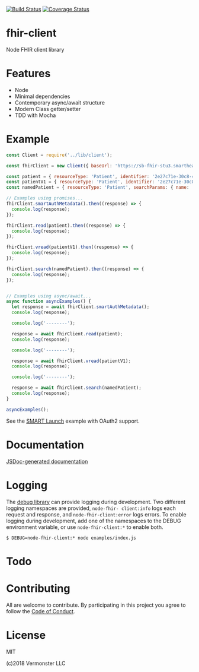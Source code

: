 [![Build Status](https://travis-ci.org/Vermonster/node-fhir-client.svg?branch=master)](https://travis-ci.org/Vermonster/node-fhir-client) [![Coverage Status](https://coveralls.io/repos/github/Vermonster/node-fhir-client/badge.svg?branch=master)](https://coveralls.io/github/Vermonster/node-fhir-client?branch=master)

# fhir-client
Node FHIR client library

# Features

* Node
* Minimal dependencies
* Contemporary async/await structure
* Modern Class getter/setter
* TDD with Mocha

# Example

```javascript
const Client = require('../lib/client');

const fhirClient = new Client({ baseUrl: 'https://sb-fhir-stu3.smarthealthit.org/smartstu3/open' });

const patient = { resourceType: 'Patient', identifier: '2e27c71e-30c8-4ceb-8c1c-5641e066c0a4' };
const patientV1 = { resourceType: 'Patient', identifier: '2e27c71e-30c8-4ceb-8c1c-5641e066c0a4', version: '1' };
const namedPatient = { resourceType: 'Patient', searchParams: { name: 'abbott ' } };

// Examples using promises...
fhirClient.smartAuthMetadata().then((response) => {
  console.log(response);
});

fhirClient.read(patient).then((response) => {
  console.log(response);
});

fhirClient.vread(patientV1).then((response) => {
  console.log(response);
});

fhirClient.search(namedPatient).then((response) => {
  console.log(response);
});


// Examples using async/await...
async function asyncExamples() {
  let response = await fhirClient.smartAuthMetadata();
  console.log(response);

  console.log('--------');

  response = await fhirClient.read(patient);
  console.log(response);

  console.log('--------');

  response = await fhirClient.vread(patientV1);
  console.log(response);

  console.log('--------');

  response = await fhirClient.search(namedPatient);
  console.log(response);
}

asyncExamples();
```

See the [SMART Launch](./examples/smart-launch.js) example with OAuth2 support.

# Documentation

[JSDoc-generated documentation](https://vermonster.github.io/node-fhir-client/fhir-client/0.1.0/)

# Logging

The [debug library](https://www.npmjs.com/package/debug) can provide logging
during development. Two different logging namespaces are provided, `node-fhir-
client:info` logs each request and response, and `node-fhir-client:error` logs
errors. To enable logging during development, add one of the namespaces to the
DEBUG environment variable, or use `node-fhir-client:*` to enable both.
```
$ DEBUG=node-fhir-client:* node examples/index.js
```

# Todo

# Contributing

All are welcome to contribute. By participating in this project you agree to follow the [Code of Conduct](https://github.com/Vermonster/node-fhir-client/blob/master/CODE_OF_CONDUCT.md).


# License

MIT

(c)2018 Vermonster LLC
